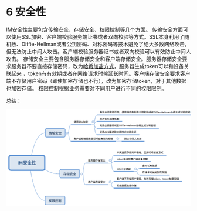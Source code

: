 # 6 安全性
IM安全性主要包含传输安全、存储安全、权限控制等几个方面。
传输安全方面可以使用SSL加密、客户端校验服务端证书或者双向校验等方式。SSL本身利用了随机数、Diffie-Hellman或者公钥密码、对称密码等技术避免了绝大多数网络攻击，但无法防止中间人攻击。客户端校验服务器证书或者双向校验可以有效防止中间人攻击。
存储安全主要包含服务器存储安全和客户端存储安全。服务器存储安全要求服务器不要直接存储密码，改为[哈希加盐方式](http://blog.jobbole.com/61872/)，服务器生成token可以和设备关联起来 ，token有有效期或者在网络请求时候延长时间。客户端存储安全要求客户端不存储用户密码（即使加密存储也不行），改为加密存储token，对于其他数据也加密存储。
权限控制根据业务需要对不同用户进行不同的权限限制。

总结：

![](img/im_security.png)


